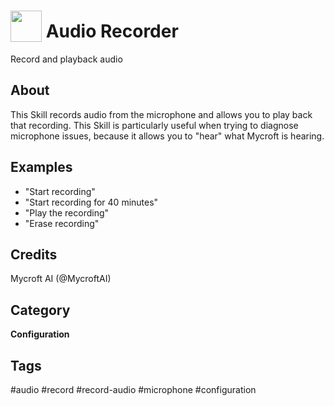 # <img src='https://github.com/FortAwesome/Font-Awesome/master/advanced-options/raw-svg/solid/microphone.svg' card_color='#22a7f0' width='50' height='50' style='vertical-align:bottom'/> Audio Recorder
Record and playback audio

## About
This Skill records audio from the microphone and allows you to play back that recording. This Skill is particularly useful when trying to diagnose microphone issues, because it allows you to "hear" what Mycroft is hearing.

## Examples
* "Start recording"
* "Start recording for 40 minutes"
* "Play the recording"
* "Erase recording"

## Credits
Mycroft AI (@MycroftAI)

## Category
**Configuration**

## Tags
#audio
#record
#record-audio
#microphone
#configuration
